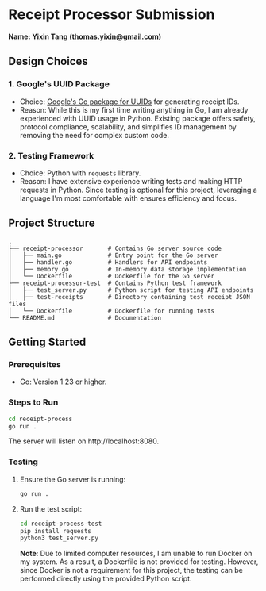 # Receipt Processor Submission
**Name: Yixin Tang (thomas.yixin@gmail.com)**

## Design Choices

### 1. Google's UUID Package
- Choice: [Google's Go package for UUIDs](https://github.com/google/uuid) for generating receipt IDs.
- Reason: While this is my first time writing anything in Go, I am already experienced with UUID usage in Python. Existing package offers safety, protocol compliance, scalability, and simplifies ID management by removing the need for complex custom code.
  
### 2. Testing Framework
- Choice: Python with `requests` library.
- Reason: I have extensive experience writing tests and making HTTP requests in Python. Since testing is optional for this project, leveraging a language I'm most comfortable with ensures efficiency and focus. 
  
## Project Structure
```plaintext
.
├── receipt-processor       # Contains Go server source code
│   ├── main.go             # Entry point for the Go server
│   ├── handler.go          # Handlers for API endpoints
│   ├── memory.go           # In-memory data storage implementation
│   └── Dockerfile          # Dockerfile for the Go server
├── receipt-processor-test  # Contains Python test framework
│   ├── test_server.py      # Python script for testing API endpoints
│   ├── test-receipts       # Directory containing test receipt JSON files
│   └── Dockerfile          # Dockerfile for running tests
└── README.md               # Documentation
```

## Getting Started

### Prerequisites
- Go: Version 1.23 or higher.

### Steps to Run
```bash
cd receipt-process
go run .
```
The server will listen on http://localhost:8080.

### Testing

1. Ensure the Go server is running:  
   ```bash
   go run .
   ```

2. Run the test script:  
   ```bash
   cd receipt-process-test
   pip install requests
   python3 test_server.py
   ```

   **Note**: Due to limited computer resources, I am unable to run Docker on my system. As a result, a Dockerfile is not provided for testing. However, since Docker is not a requirement for this project, the testing can be performed directly using the provided Python script.
